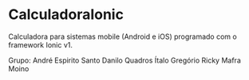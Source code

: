 # CalculadoraIonic
Calculadora para sistemas mobile (Android e iOS) programado com o framework Ionic v1.

Grupo:
André Espirito Santo Danilo Quadros Ítalo Gregório Ricky Mafra Moino
